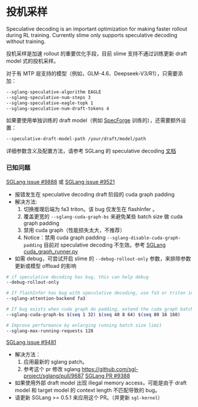 # 投机采样


Speculative decoding is an important optimization for making faster rollout during RL training. Currently slime only supports speculative decoding without training.

投机采样是加速 rollout 的重要优化手段，目前 slime 支持不通过训练更新 draft model 式的投机采样。

对于有 MTP 层支持的模型（例如，GLM-4.6、Deepseek-V3/R1），只需要添加：

```bash
--sglang-speculative-algorithm EAGLE
--sglang-speculative-num-steps 3
--sglang-speculative-eagle-topk 1
--sglang-speculative-num-draft-tokens 4
```

如果要使用单独训练的 draft model（例如 [SpecForge](https://docs.sglang.ai/SpecForge/) 训练的），还需要额外设置：

```bash
--speculative-draft-model-path /your/draft/model/path
```

详细参数含义及配置方法，请参考 SGLang 的 speculative decoding [文档](https://docs.sglang.ai/advanced_features/speculative_decoding.html)

### 已知问题
[SGLang issue #9888](https://github.com/sgl-project/sglang/issues/9888) 或 [SGLang issue #9521](https://github.com/sgl-project/sglang/issues/9521)
- 报错发生在 speculative decoding draft 阶段的 cuda graph padding
- 解决方法: 
	1. 切换推理后端为 fa3 triton。该 bug 仅发生在 flashInfer 。
	2. 覆盖更宽的 `--sglang-cuda-graph-bs` 来避免某些 batch size 做 cuda graph padding
	3. 禁用 cuda graph（性能损失太大，不推荐）
	4. Notice：禁用 cuda graph padding `--sglang-disable-cuda-graph-padding` 目前对 speculative decoding 不生效。参考 [SGLang cuda_graph_runner.py](tbd)
- 如需 debug，可尝试开启 slime 的 `--debug-rollout-only` 参数，来排除参数更新或模型 offload 的影响
```bash
# if speculative decoding has bug, this can help debug
--debug-rollout-only

# If flashInfer has bug with speculative decoding, use fa3 or triton instead
--sglang-attention-backend fa3

# If bug exists when cuda graph do padding, extend the cuda graph batch size
--sglang-cuda-graph-bs $(seq 1 32) $(seq 40 8 64) $(seq 80 16 160)

# Improve performance by enlarging running batch size limit
--sglang-max-running-requests 128
```
[SGLang issue #9481](https://github.com/sgl-project/sglang/issues/9481)
- 解决方法：
	1. 应用最新的 sglang patch。
	2. 参考这个 pr 修改 sglang https://github.com/sgl-project/sglang/pull/9687 
[SGLang PR #9388](https://github.com/sgl-project/sglang/pull/9388)
- 如果使用外部 draft model 出现 illegal memory access，可能是由于 draft model 和 target model 的 context length 不匹配导致的 bug。
- 请更新 SGLang >= 0.5.1 来应用这个 PR。（并更新 `sgl-kernel`）
